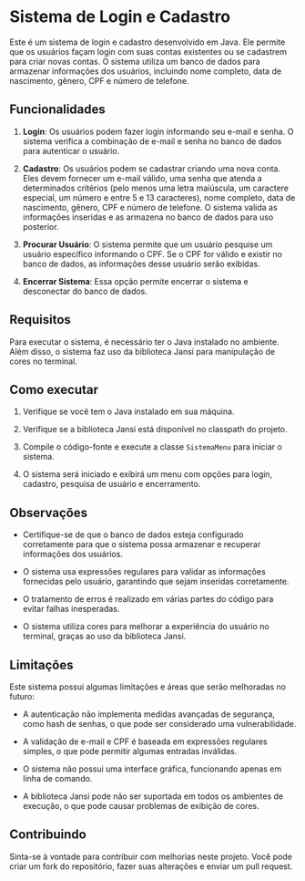 # Sistema de Login e Cadastro

Este é um sistema de login e cadastro desenvolvido em Java. Ele permite que os usuários façam login com suas contas existentes ou se cadastrem para criar novas contas. O sistema utiliza um banco de dados para armazenar informações dos usuários, incluindo nome completo, data de nascimento, gênero, CPF e número de telefone.

## Funcionalidades

1. **Login**: Os usuários podem fazer login informando seu e-mail e senha. O sistema verifica a combinação de e-mail e senha no banco de dados para autenticar o usuário.

2. **Cadastro**: Os usuários podem se cadastrar criando uma nova conta. Eles devem fornecer um e-mail válido, uma senha que atenda a determinados critérios (pelo menos uma letra maiúscula, um caractere especial, um número e entre 5 e 13 caracteres), nome completo, data de nascimento, gênero, CPF e número de telefone. O sistema valida as informações inseridas e as armazena no banco de dados para uso posterior.

3. **Procurar Usuário**: O sistema permite que um usuário pesquise um usuário específico informando o CPF. Se o CPF for válido e existir no banco de dados, as informações desse usuário serão exibidas.

4. **Encerrar Sistema**: Essa opção permite encerrar o sistema e desconectar do banco de dados.

## Requisitos

Para executar o sistema, é necessário ter o Java instalado no ambiente. Além disso, o sistema faz uso da biblioteca Jansi para manipulação de cores no terminal.

## Como executar

1. Verifique se você tem o Java instalado em sua máquina.

2. Verifique se a biblioteca Jansi está disponível no classpath do projeto.

3. Compile o código-fonte e execute a classe `SistemaMenu` para iniciar o sistema.

4. O sistema será iniciado e exibirá um menu com opções para login, cadastro, pesquisa de usuário e encerramento.

## Observações

- Certifique-se de que o banco de dados esteja configurado corretamente para que o sistema possa armazenar e recuperar informações dos usuários.

- O sistema usa expressões regulares para validar as informações fornecidas pelo usuário, garantindo que sejam inseridas corretamente.

- O tratamento de erros é realizado em várias partes do código para evitar falhas inesperadas.

- O sistema utiliza cores para melhorar a experiência do usuário no terminal, graças ao uso da biblioteca Jansi.

## Limitações

Este sistema possui algumas limitações e áreas que serão melhoradas no futuro:

- A autenticação não implementa medidas avançadas de segurança, como hash de senhas, o que pode ser considerado uma vulnerabilidade.

- A validação de e-mail e CPF é baseada em expressões regulares simples, o que pode permitir algumas entradas inválidas.

- O sistema não possui uma interface gráfica, funcionando apenas em linha de comando.

- A biblioteca Jansi pode não ser suportada em todos os ambientes de execução, o que pode causar problemas de exibição de cores.

## Contribuindo

Sinta-se à vontade para contribuir com melhorias neste projeto. Você pode criar um fork do repositório, fazer suas alterações e enviar um pull request.
